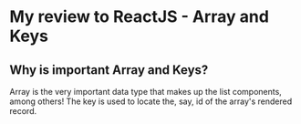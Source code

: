 # My review to ReactJS - Array and Keys

## Why is important Array and Keys?

Array is the very important data type that makes up the list components, among others!
The key is used to locate the, say, id of the array's rendered record.